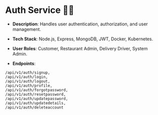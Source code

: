 # Auth Service 🔐🔑

- **Description**: Handles user authentication, authorization, and user management.
- **Tech Stack**: Node.js, Express, MongoDB, JWT, Docker, Kubernetes.
- **User Roles**: Customer, Restaurant Admin, Delivery Driver, System Admin.

- **Endpoints**:
```
/api/v1/auth/signup, 
/api/v1/auth/login, 
/api/v1/auth/logout, 
/api/v1/auth/profile, 
/api/v1/auth/forgotpassword, 
/api/v1/auth/resetpassword, 
/api/v1/auth/updatepassword, 
/api/v1/auth/updatedetails, 
/api/v1/auth/deleteaccount
```